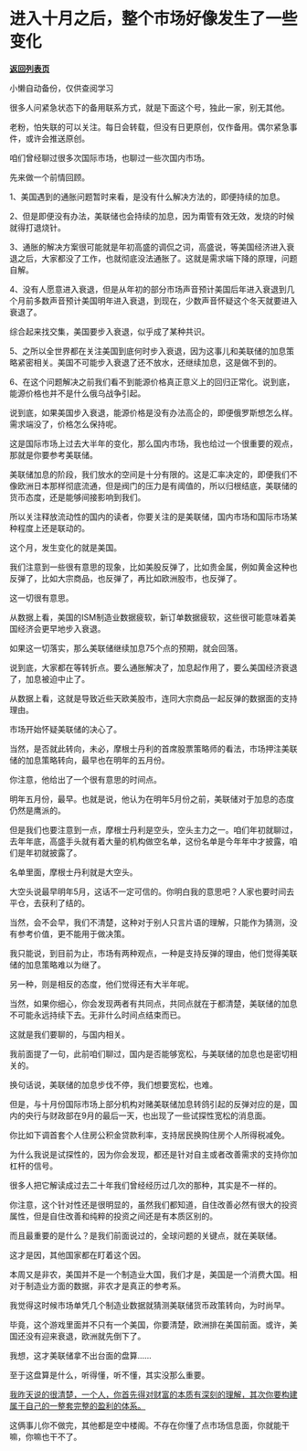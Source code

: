 # 进入十月之后，整个市场好像发生了一些变化

[**返回列表页**](/gzh/记忆承载3)

小懒自动备份，仅供查阅学习

很多人问紧急状态下的备用联系方式，就是下面这个号，独此一家，别无其他。

老粉，怕失联的可以关注。每日会转载，但没有日更原创，仅作备用。偶尔紧急事件，或许会推送原创。

咱们曾经聊过很多次国际市场，也聊过一些次国内市场。  

先来做一个前情回顾。  

1、美国遇到的通胀问题暂时来看，是没有什么解决方法的，即便持续的加息。

2、但是即便没有办法，美联储也会持续的加息，因为甭管有效无效，发烧的时候就得打退烧针。  

3、通胀的解决方案很可能就是年初高盛的调侃之词，高盛说，等美国经济进入衰退之后，大家都没了工作，也就彻底没法通胀了。这就是需求端下降的原理，问题自解。

4、没有人愿意进入衰退，但是从年初的部分市场声音预计美国后年进入衰退到几个月前多数声音预计美国明年进入衰退，到现在，少数声音怀疑这个冬天就要进入衰退了。

综合起来找交集，美国要步入衰退，似乎成了某种共识。  

5、之所以全世界都在关注美国到底何时步入衰退，因为这事儿和美联储的加息策略紧密相关。美国不可能步入衰退了还不放水，还继续加息，这是做不到的。

6、在这个问题解决之前我们看不到能源价格真正意义上的回归正常化。说到底，能源价格也并不是什么俄乌战争引起。

说到底，如果美国步入衰退，能源价格是没有办法高企的，即便俄罗斯想怎么样。需求端没了，价格怎么保持呢。

这是国际市场上过去大半年的变化，那么国内市场，我也给过一个很重要的观点，那就是你要参考美联储。  

美联储加息的阶段，我们放水的空间是十分有限的。这是汇率决定的，即便我们不像欧洲日本那样彻底流通，但是阀门的压力是有阈值的，所以归根结底，美联储的货币态度，还是能够间接影响到我们。  

所以关注释放流动性的国内的读者，你要关注的是美联储，国内市场和国际市场某种程度上还是联动的。

这个月，发生变化的就是美国。  

我们注意到一些很有意思的现象，比如美股反弹了，比如贵金属，例如黄金这种也反弹了，比如大宗商品，也反弹了，再比如欧洲股市，也反弹了。

这一切很有意思。

从数据上看，美国的ISM制造业数据疲软，新订单数据疲软，这些很可能意味着美国经济会更早地步入衰退。  

如果这一切落实，那么美联储继续加息75个点的预期，就会回落。  

说到底，大家都在等转折点。要么通胀解决了，加息起作用了，要么美国经济衰退了，加息被迫中止了。  

从数据上看，这就是导致近些天欧美股市，连同大宗商品一起反弹的数据面的支持理由。

市场开始怀疑美联储的决心了。  

当然，是否就此转向，未必，摩根士丹利的首席股票策略师的看法，市场押注美联储的加息策略转向，最早也在明年的五月份。  

你注意，他给出了一个很有意思的时间点。  

明年五月份，最早。也就是说，他认为在明年5月份之前，美联储对于加息的态度仍然是鹰派的。  

但是我们也要注意到一点，摩根士丹利是空头，空头主力之一。咱们年初就聊过，去年年底，高盛手头就有着大量的机构做空名单，这份名单是今年年中才披露，咱们是年初就披露了。

名单里面，摩根士丹利就是大空头。

大空头说最早明年5月，这话不一定可信的。你明白我的意思吧？人家也要时间去平仓，去获利了结的。  

当然，会不会早，我们不清楚，这种对于别人只言片语的理解，只能作为猜测，没有参考价值，更不能用于做决策。  

我只能说，到目前为止，市场有两种观点，一种是支持反弹的理由，他们觉得美联储的加息策略难以为继了。  

另一种，则是相反的态度，他们觉得还有大半年呢。

当然，如果你细心，你会发现两者有共同点，共同点就在于都清楚，美联储的加息不可能永远持续下去。无非什么时间点结束而已。

这就是我们要聊的，与国内相关。  

我前面提了一句，此前咱们聊过，国内是否能够宽松，与美联储的加息也是密切相关的。  

换句话说，美联储的加息步伐不停，我们想要宽松，也难。  

但是，与十月份国际市场上部分机构对赌美联储加息转鸽引起的反弹对应的是，国内的央行与财政部在9月的最后一天，也出现了一些试探性宽松的消息面。

你比如下调首套个人住房公积金贷款利率，支持居民换购住房个人所得税减免。

为什么我说是试探性的，因为你会发现，都还是针对自主或者改善需求的支持你加杠杆的信号。  

很多人把它解读成过去二十年我们曾经经历过几次的那种，其实是不一样的。  

你注意，这个针对性还是很明显的，虽然我们都知道，自住改善必然有很大的投资属性，但是自住改善和纯粹的投资之间还是有本质区别的。  

而且最重要的是什么？是我们前面说过的，全球问题的关键点，就在美联储。  

这才是因，其他国家都在盯着这个因。

本周又是非农，美国并不是一个制造业大国，我们才是，美国是一个消费大国。相对于制造业方面的数据，非农才是真正的参考系。  

我觉得这时候市场单凭几个制造业数据就猜测美联储货币政策转向，为时尚早。  

毕竟，这个游戏里面并不只有一个美国，你要清楚，欧洲排在美国前面。或许，美国还没有迎来衰退，欧洲就先倒下了。

我想，这才美联储拿不出台面的盘算......

至于这盘算是什么，听得懂，听不懂，其实没那么重要。

[我昨天说的很清楚，一个人，你首先得对财富的本质有深刻的理解，其次你要构建属于自己的一整套完整的盈利的体系。](http://mp.weixin.qq.com/s?__biz=MzU3NDc5Nzc0NQ==&mid=2247520529&idx=1&sn=626f445fa1548e5158c2fc8f9a0c919b&chksm=fd2e33cfca59bad902c54624ea7bb493a5ad792d24b52b7f5387e37625b4808c28fcfab1fe80&scene=21#wechat_redirect)

这俩事儿你不做完，其他都是空中楼阁。不存在你懂了点市场信息面，你就能干嘛，你嘛也干不了。

